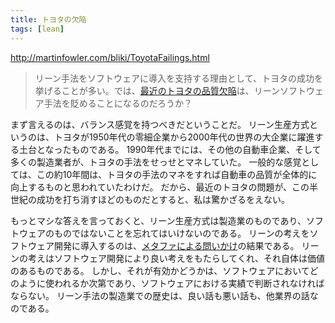 ```yaml
---
title: トヨタの欠陥
tags: [lean]
---
```


http://martinfowler.com/bliki/ToyotaFailings.html





> リーン手法をソフトウェアに導入を支持する理由として、トヨタの成功を挙げることが多い。では、[最近のトヨタの品質欠陥](http://www.guardian.co.uk/business/toyota)は、リーンソフトウェア手法を貶めることになるのだろうか？



まず言えるのは、バランス感覚を持つべきだということだ。
リーン生産方式というのは、トヨタが1950年代の零細企業から2000年代の世界の大企業に躍進する土台となったものである。
1990年代までには、その他の自動車企業、そして多くの製造業者が、トヨタの手法をせっせとマネしていた。
一般的な感覚としては、この約10年間は、トヨタの手法のマネをすれば自動車の品質が全体的に向上するものと思われていたわけだ。
だから、最近のトヨタの問題が、この半世紀の成功を打ち消すほどのものだとすると、私は驚かざるをえない。



もっとマシな答えを言っておくと、リーン生産方式は製造業のものであり、ソフトウェアのものではないことを忘れてはいけないのである。
リーンの考えをソフトウェア開発に導入するのは、[メタファによる問いかけ](/MetaphoricQuestioning)の結果である。
リーンの考えはソフトウェア開発により良い考えをもたらしてくれ、それ自体は価値のあるものである。
しかし、それが有効かどうかは、ソフトウェアにおいてどのように使われるか次第であり、ソフトウェアにおける実績で判断されなければならない。
リーン手法の製造業での歴史は、良い話も悪い話も、他業界の話なのである。
